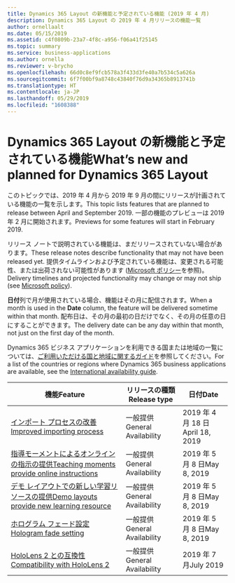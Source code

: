 ```yaml
---
title: Dynamics 365 Layout の新機能と予定されている機能 (2019 年 4 月)
description: Dynamics 365 Layout の 2019 年 4 月リリースの機能一覧
author: ornellaalt
ms.date: 05/15/2019
ms.assetid: c4f0809b-23a7-4f8c-a956-f06a41f25145
ms.topic: summary
ms.service: business-applications
ms.author: ornella
ms.reviewer: v-brycho
ms.openlocfilehash: 66d0c8ef9fcb578a3f433d3fe40a7b534c5a626a
ms.sourcegitcommit: 6f7f00bf9a8748c43840f76d9a34365b8913741b
ms.translationtype: HT
ms.contentlocale: ja-JP
ms.lasthandoff: 05/29/2019
ms.locfileid: "1608388"
---
```

#  <a name="whats-new-and-planned-for-dynamics-365-layout"></a><span data-ttu-id="f643e-103">Dynamics 365 Layout の新機能と予定されている機能</span><span class="sxs-lookup"><span data-stu-id="f643e-103">What’s new and planned for Dynamics 365 Layout</span></span>

<span data-ttu-id="f643e-104">このトピックでは、2019 年 4 月から 2019 年 9 月の間にリリースが計画されている機能の一覧を示します。</span><span class="sxs-lookup"><span data-stu-id="f643e-104">This topic lists features that are planned to release between April and September 2019.</span></span> <span data-ttu-id="f643e-105">一部の機能のプレビューは 2019 年 2 月に開始されます。</span><span class="sxs-lookup"><span data-stu-id="f643e-105">Previews for some features will start in February 2019.</span></span>   

<span data-ttu-id="f643e-106">リリース ノートで説明されている機能は、まだリリースされていない場合があります。</span><span class="sxs-lookup"><span data-stu-id="f643e-106">These release notes describe functionality that may not have been released yet.</span></span> <span data-ttu-id="f643e-107">提供タイムラインおよび予定されている機能は、変更される可能性、または出荷されない可能性があります ([Microsoft ポリシー](https://go.microsoft.com/fwlink/p/?linkid=2007332)を参照)。</span><span class="sxs-lookup"><span data-stu-id="f643e-107">Delivery timelines and projected functionality may change or may not ship (see [Microsoft policy](https://go.microsoft.com/fwlink/p/?linkid=2007332)).</span></span>

<span data-ttu-id="f643e-108">**日付**列で月が使用されている場合、機能はその月に配信されます。</span><span class="sxs-lookup"><span data-stu-id="f643e-108">When a month is used in the **Date** column, the feature will be delivered sometime within that month.</span></span> <span data-ttu-id="f643e-109">配布日は、その月の最初の日だけでなく、その月の任意の日にすることができます。</span><span class="sxs-lookup"><span data-stu-id="f643e-109">The delivery date can be any day within that month, not just on the first day of the month.</span></span>

<span data-ttu-id="f643e-110">Dynamics 365 ビジネス アプリケーションを利用できる国または地域の一覧については、[ご利用いただける国と地域に関するガイド](https://aka.ms/dynamics_365_international_availability_deck)を参照してください。</span><span class="sxs-lookup"><span data-stu-id="f643e-110">For a list of the countries or regions where Dynamics 365 business applications are available, see the [International availability guide](https://aka.ms/dynamics_365_international_availability_deck).</span></span>

| <span data-ttu-id="f643e-111">機能</span><span class="sxs-lookup"><span data-stu-id="f643e-111">Feature</span></span>                                                                       | <span data-ttu-id="f643e-112">リリースの種類</span><span class="sxs-lookup"><span data-stu-id="f643e-112">Release type</span></span>         | <span data-ttu-id="f643e-113">日付</span><span class="sxs-lookup"><span data-stu-id="f643e-113">Date</span></span> |
|-------------------------------------------------------------------------------|----------------------|----------------------|
| [<span data-ttu-id="f643e-114">インポート プロセスの改善</span><span class="sxs-lookup"><span data-stu-id="f643e-114">Improved importing process</span></span>](asset-quality.md)|<span data-ttu-id="f643e-115">一般提供</span><span class="sxs-lookup"><span data-stu-id="f643e-115">General Availability</span></span>|<span data-ttu-id="f643e-116">2019 年 4 月 18 日</span><span class="sxs-lookup"><span data-stu-id="f643e-116">April 18, 2019</span></span>|
| [<span data-ttu-id="f643e-117">指導モーメントによるオンラインの指示の提供</span><span class="sxs-lookup"><span data-stu-id="f643e-117">Teaching moments provide online instructions</span></span>](teaching-moments.md)|<span data-ttu-id="f643e-118">一般提供</span><span class="sxs-lookup"><span data-stu-id="f643e-118">General Availability</span></span>|<span data-ttu-id="f643e-119">2019 年 5 月 8 日</span><span class="sxs-lookup"><span data-stu-id="f643e-119">May 8, 2019</span></span>|
| [<span data-ttu-id="f643e-120">デモ レイアウトでの新しい学習リソースの提供</span><span class="sxs-lookup"><span data-stu-id="f643e-120">Demo layouts provide new learning resource</span></span>](demo-layouts.md)|<span data-ttu-id="f643e-121">一般提供</span><span class="sxs-lookup"><span data-stu-id="f643e-121">General Availability</span></span>|<span data-ttu-id="f643e-122">2019 年 5 月 8 日</span><span class="sxs-lookup"><span data-stu-id="f643e-122">May 8, 2019</span></span>|
| [<span data-ttu-id="f643e-123">ホログラム フェード設定</span><span class="sxs-lookup"><span data-stu-id="f643e-123">Hologram fade setting</span></span>](hologram-fade.md)|<span data-ttu-id="f643e-124">一般提供</span><span class="sxs-lookup"><span data-stu-id="f643e-124">General Availability</span></span>|<span data-ttu-id="f643e-125">2019 年 5 月 8 日</span><span class="sxs-lookup"><span data-stu-id="f643e-125">May 8, 2019</span></span>|
| [<span data-ttu-id="f643e-126">HoloLens 2 との互換性</span><span class="sxs-lookup"><span data-stu-id="f643e-126">Compatibility with HoloLens 2</span></span>](hololens-2.md)|<span data-ttu-id="f643e-127">一般提供</span><span class="sxs-lookup"><span data-stu-id="f643e-127">General Availability</span></span>|<span data-ttu-id="f643e-128">2019 年 7 月</span><span class="sxs-lookup"><span data-stu-id="f643e-128">July 2019</span></span>|
